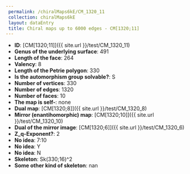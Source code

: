 ```yaml
--- 
 permalink: /chiralMaps6kE/CM_1320_11 
 collection: chiralMaps6kE
 layout: dataEntry
 title: Chiral maps up to 6000 edges - CM[1320;11]
---
```


- **ID**: [CM[1320;11]]({{ site.url }}/test/CM_1320_11)
- **Genus of the underlying surface**: 491
- **Length of the face**: 264
- **Valency**: 8
- **Length of the Petrie polygon**: 330
- **Is the automorphism group solvable?**: S
- **Number of vertices**: 330
- **Number of edges**: 1320
- **Number of faces**: 10
- **The map is self-**: none
- **Dual map**: [CM[1320;8]]({{ site.url }}/test/CM_1320_8)
- **Mirror (enantihomorphic) map**: [CM[1320;10]]({{ site.url }}/test/CM_1320_10)
- **Dual of the mirror image**: [CM[1320;6]]({{ site.url }}/test/CM_1320_6)
- **Z_q-Exponent?**: 2
- **No idea**:  7:10
- **No idea**: Y
- **No idea**: N
- **Skeleton**: Sk(330;16)^2
- **Some other kind of skeleton**: nan
